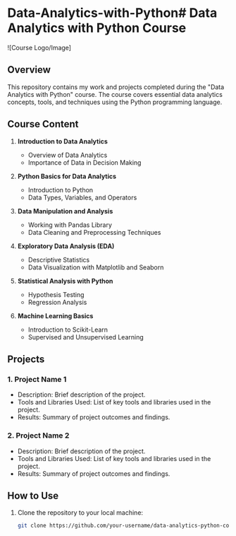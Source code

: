 # Data-Analytics-with-Python# Data Analytics with Python Course

![Course Logo/Image]

## Overview
This repository contains my work and projects completed during the "Data Analytics with Python" course. The course covers essential data analytics concepts, tools, and techniques using the Python programming language.

## Course Content
1. **Introduction to Data Analytics**
   - Overview of Data Analytics
   - Importance of Data in Decision Making

2. **Python Basics for Data Analytics**
   - Introduction to Python
   - Data Types, Variables, and Operators

3. **Data Manipulation and Analysis**
   - Working with Pandas Library
   - Data Cleaning and Preprocessing Techniques

4. **Exploratory Data Analysis (EDA)**
   - Descriptive Statistics
   - Data Visualization with Matplotlib and Seaborn

5. **Statistical Analysis with Python**
   - Hypothesis Testing
   - Regression Analysis

6. **Machine Learning Basics**
   - Introduction to Scikit-Learn
   - Supervised and Unsupervised Learning

## Projects
### 1. Project Name 1
- Description: Brief description of the project.
- Tools and Libraries Used: List of key tools and libraries used in the project.
- Results: Summary of project outcomes and findings.

### 2. Project Name 2
- Description: Brief description of the project.
- Tools and Libraries Used: List of key tools and libraries used in the project.
- Results: Summary of project outcomes and findings.

## How to Use
1. Clone the repository to your local machine:
   ```bash
   git clone https://github.com/your-username/data-analytics-python-course.git
